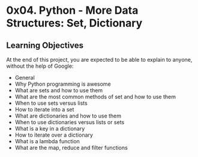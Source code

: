 # 0x04. Python - More Data Structures: Set, Dictionary

## Learning Objectives
At the end of this project, you are expected to be able to explain to anyone, without the help of Google:

- General
- Why Python programming is awesome
- What are sets and how to use them
- What are the most common methods of set and how to use them
- When to use sets versus lists
- How to iterate into a set
- What are dictionaries and how to use them
- When to use dictionaries versus lists or sets
- What is a key in a dictionary
- How to iterate over a dictionary
- What is a lambda function
- What are the map, reduce and filter functions
